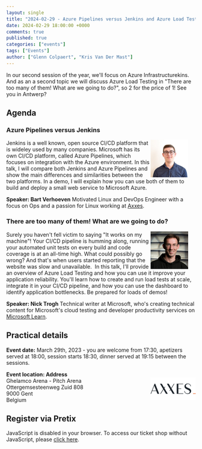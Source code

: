 ```yaml
---
layout: single
title: "2024-02-29 - Azure Pipelines versus Jenkins and Azure Load Testing"
date: 2024-02-29 18:00:00 +0000
comments: true
published: true
categories: ["events"]
tags: ["Events"]
author: ["Glenn Colpaert", "Kris Van Der Mast"]
---
```


In our second session of the year, we'll focus on Azure Infrastructurekins. And as an a second topic we will discuss Azure Load Testing in "There are too many of them! What are we going to do?", so 2 for the price of 1! See you in Antwerp?

## Agenda

### Azure Pipelines versus Jenkins

<img src="/assets/media/speakers/bart-verhoeven.jpg" alt="Bart Verhoeven" align="right" height="100" width="100" style="margin-right: 20px;">Jenkins is a well known, open source CI/CD platform that is wideley used by many companies. Microsoft has its own CI/CD platform, called Azure Pipelines, which focuses on integration with the Azure environment. In this talk, I will compare both Jenkins and Azure Pipelines and show the main differences and similarities between the two platforms. In a demo, I will explain how you can use both of them to build and deploy a small web service to Microsoft Azure.

**Speaker: Bart Verhoeven** Motivated Linux and DevOps Engineer with a focus on Ops and a passion for Linux working at <a href="https://www.linkedin.com/company/axxes/">Axxes</a>.  

### There are too many of them! What are we going to do?

<img src="/assets/media/speakers/nick-trogh.jpg" alt="Nick Trogh" align="right" height="100" width="100" style="margin-right: 20px;">Surely you haven't fell victim to saying "It works on my machine"! Your CI/CD pipeline is humming along, running your automated unit tests on every build and code coverage is at an all-time high. What could possibly go wrong? And that's when users started reporting that the website was slow and unavailable. 
In this talk, I'll provide an overview of Azure Load Testing and how you can use it improve your application reliability. You'll learn how to create and run load tests at scale, integrate it in your CI/CD pipeline, and how you can use the dashboard to identify application bottlenecks. Be prepared for loads of demos!

**Speaker: Nick Trogh** Technical writer at Microsoft, who's creating technical content for Microsoft's cloud testing and developer productivity services on <a href="https://learn.microsoft.com/en-us/">Microsoft Learn</a>. 

## Practical details

**Event date:** March 29th, 2023 - you are welcome from 17:30, apetizers served at 18:00, session starts 18:30, dinner served at 19:15 between the sessions.

**Event location: Address**<br />
<img width="120" height="60" align="right" alt="Axxess" src="/assets/media/sponsors/logo-axxes.png">Ghelamco Arena - Pitch Arena<br/>
Ottergemsesteenweg Zuid 808<br/>
9000 Gent<br/>
Belgium

## Register via Pretix

<link rel="stylesheet" type="text/css" href="https://pretix.eu/azug/20230329/widget/v1.css">
<script type="text/javascript" src="https://pretix.eu/widget/v1.en.js" async></script>
<pretix-widget event="https://pretix.eu/azug/20230329/"></pretix-widget>
<noscript>
   <div class="pretix-widget">
        <div class="pretix-widget-info-message">
            JavaScript is disabled in your browser. To access our ticket shop without JavaScript, please <a target="_blank" rel="noopener" href="https://pretix.eu/azug/20230207/">click here</a>.
        </div>
    </div>
</noscript>
